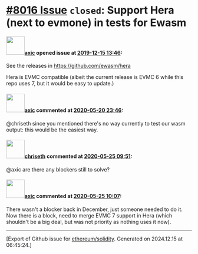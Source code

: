 # [\#8016 Issue](https://github.com/ethereum/solidity/issues/8016) `closed`: Support Hera (next to evmone) in tests for Ewasm

#### <img src="https://avatars.githubusercontent.com/u/20340?v=4" width="50">[axic](https://github.com/axic) opened issue at [2019-12-15 13:46](https://github.com/ethereum/solidity/issues/8016):

See the releases in https://github.com/ewasm/hera

Hera is EVMC compatible (albeit the current release is EVMC 6 while this repo uses 7, but it would be easy to update.)

#### <img src="https://avatars.githubusercontent.com/u/20340?v=4" width="50">[axic](https://github.com/axic) commented at [2020-05-20 23:46](https://github.com/ethereum/solidity/issues/8016#issuecomment-631795727):

@chriseth since you mentioned there's no way currently to test our wasm output: this would be the easiest way.

#### <img src="https://avatars.githubusercontent.com/u/9073706?v=4" width="50">[chriseth](https://github.com/chriseth) commented at [2020-05-25 09:51](https://github.com/ethereum/solidity/issues/8016#issuecomment-633486972):

@axic are there any blockers still to solve?

#### <img src="https://avatars.githubusercontent.com/u/20340?v=4" width="50">[axic](https://github.com/axic) commented at [2020-05-25 10:07](https://github.com/ethereum/solidity/issues/8016#issuecomment-633494321):

There wasn't a blocker back in December, just someone needed to do it. Now there is a block, need to merge EVMC 7 support in Hera (which shouldn't be a big deal, but was not priority as nothing uses it now).


-------------------------------------------------------------------------------



[Export of Github issue for [ethereum/solidity](https://github.com/ethereum/solidity). Generated on 2024.12.15 at 06:45:24.]
